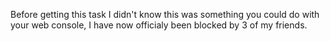 Before getting this task I didn't know this was something you could do with your web console, I have now officialy been blocked by 3 of my friends.
